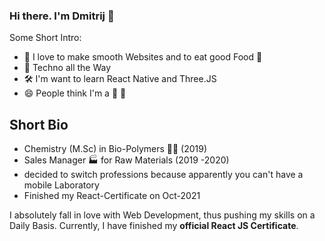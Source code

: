 ### Hi there. I'm Dmitrij 👋

Some Short Intro: 

- :sparkler: I love to make smooth Websites and to eat good Food :pretzel: 
- 🎵 Techno all the Way
-  :hammer_and_wrench: I'm want to learn React Native and Three.JS
- 😄 People think I'm a :bear: :honey_pot:


## Short Bio 

 - Chemistry (M.Sc) in Bio-Polymers 👨‍🔬 (2019)
 - Sales Manager 🏭 for Raw Materials (2019 -2020)
 - decided to switch professions because apparently you can't have a mobile Laboratory
 - Finished my React-Certificate on Oct-2021
 

I absolutely fall in love with Web Development, thus pushing my skills on a Daily Basis. Currently, I have finished my **official React JS Certificate**.

